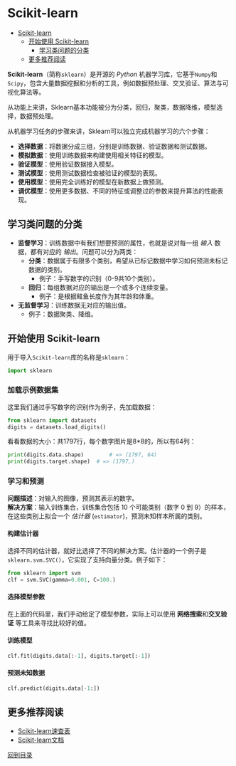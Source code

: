 # Scikit-learn
<!-- TOC depthFrom:1 depthTo:6 withLinks:1 updateOnSave:1 orderedList:0 -->

- [Scikit-learn](#scikit-learn)
	- [开始使用 Scikit-learn](#开始使用-scikit-learn)
		- [学习类问题的分类](#学习类问题的分类)
	- [更多推荐阅读](#更多推荐阅读)

<!-- /TOC -->

**Scikit-learn**（简称`sklearn`）是开源的 _Python_ 机器学习库，它基于`Numpy`和`Scipy`，包含大量数据挖掘和分析的工具，例如数据预处理、交叉验证、算法与可视化算法等。

从功能上来讲，Sklearn基本功能被分为分类，回归，聚类，数据降维，模型选择，数据预处理。

从机器学习任务的步骤来讲，Sklearn可以独立完成机器学习的六个步骤：
* **选择数据**：将数据分成三组，分别是训练数据、验证数据和测试数据。
* **模拟数据**：使用训练数据来构建使用相关特征的模型。
* **验证模型**：使用验证数据接入模型。
* **测试模型**：使用测试数据检查被验证的模型的表现。
* **使用模型**：使用完全训练好的模型在新数据上做预测。
* **调优模型**：使用更多数据、不同的特征或调整过的参数来提升算法的性能表现。

## 学习类问题的分类
* **监督学习**：训练数据中有我们想要预测的属性，也就是说对每一组 _输入_ 数据，都有对应的 _输出_。问题可以分为两类：
	* **分类**：数据属于有限多个类别，希望从已标记数据中学习如何预测未标记数据的类别。
		* 例子：手写数字的识别（0-9共10个类别）。
	* **回归**：每组数据对应的输出是一个或多个连续变量。
		* 例子：是根据鲑鱼长度作为其年龄和体重。
* **无监督学习**：训练数据无对应的输出值。
	* 例子：数据聚类、降维。

## 开始使用 Scikit-learn
用于导入`Scikit-learn`库的名称是`sklearn`：
``` python
import sklearn
```

### 加载示例数据集
这里我们通过手写数字的识别作为例子，先加载数据：
``` python
from sklearn import datasets
digits = datasets.load_digits()
```

看看数据的大小：共1797行，每个数字图片是8*8的，所以有64列：
``` python
print(digits.data.shape)		# => (1797, 64)
print(digits.target.shape)	# => (1797,)
```

### 学习和预测
**问题描述**：对输入的图像，预测其表示的数字。 <br/>
**解决方案**：输入训练集合，训练集合包括 10 个可能类别（数字 0 到 9）的样本，在这些类别上拟合一个 _估计器_ (`estimator`)，预测未知样本所属的类别。

#### 构建估计器
选择不同的估计器，就好比选择了不同的解决方案。估计器的一个例子是`sklearn.svm.SVC()`，它实现了支持向量分类。例子如下：
``` python
from sklearn import svm
clf = svm.SVC(gamma=0.001, C=100.)
```

#### 选择模型参数
在上面的代码里，我们手动给定了模型参数，实际上可以使用 **网络搜索**和**交叉验证** 等工具来寻找比较好的值。

#### 训练模型

``` python
clf.fit(digits.data[:-1], digits.target[:-1])
```

#### 预测未知数据
``` python
clf.predict(digits.data[-1:])
```


## 更多推荐阅读
* [Scikit-learn速查表](Scikit_Learn_Cheat_Sheet_Python.pdf)
* [Scikit-learn文档](https://scikit-learn.org/stable/documentation.html)

[回到目录](#scikit-learn)
